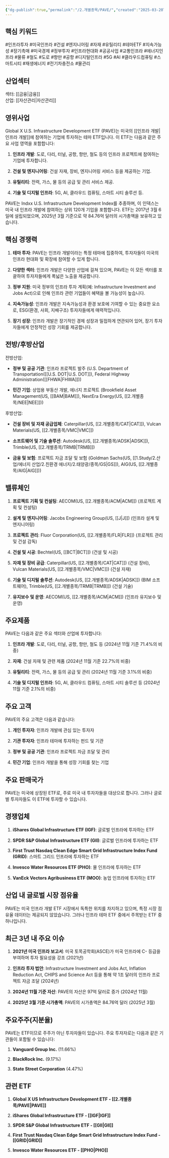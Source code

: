 ```yaml
---
{"dg-publish":true,"permalink":"/2.개별종목/PAVE/","created":"2025-03-20T21:54:44.388+09:00","updated":"2025-06-03T20:06:00.597+09:00"}
---
```


## 핵심 키워드

#인프라투자 #미국인프라 #건설 #엔지니어링 #자재 #유틸리티 #테마ETF #지속가능성 #장기촉매 #미국경제 #정부투자 #인프라현대화 #공공사업 #교통인프라 #에너지인프라 #물류 #철도 #도로 #항만 #공항 #디지털인프라 #5G #AI #클라우드컴퓨팅 #스마트시티 #재생에너지 #전기차충전소 #물관리 

## 산업섹터

섹터: [[금융\|금융]]  
산업: [[자산관리\|자산관리]]

## 영위사업

Global X U.S. Infrastructure Development ETF (PAVE)는 미국의 [[인프라 개발\|인프라 개발]]에 참여하는 기업에 투자하는 테마 ETF입니다. 이 ETF는 다음과 같은 주요 사업 영역을 포함합니다:

1. **인프라 개발**: 도로, 다리, 터널, 공항, 항만, 철도 등의 인프라 프로젝트에 참여하는 기업에 투자합니다.
    
2. **건설 및 엔지니어링**: 건설 자재, 장비, 엔지니어링 서비스 등을 제공하는 기업.
    
3. **유틸리티**: 전력, 가스, 물 등의 공급 및 관리 서비스 제공.
    
4. **기술 및 디지털 인프라**: 5G, AI, 클라우드 컴퓨팅, 스마트 시티 솔루션 등.
    

PAVE는 Indxx U.S. Infrastructure Development Index를 추종하며, 이 인덱스는 미국 내 인프라 개발에 참여하는 상위 120개 기업을 포함합니다. ETF는 2017년 3월 6일에 설립되었으며, 2025년 3월 기준으로 약 84.76억 달러의 시가총액을 보유하고 있습니다.

## 핵심 경쟁력

1. **테마 투자**: PAVE는 인프라 개발이라는 특정 테마에 집중하여, 투자자들이 미국의 인프라 현대화 및 확장에 참여할 수 있게 합니다.
    
2. **다양한 섹터**: 인프라 개발은 다양한 산업에 걸쳐 있으며, PAVE는 이 모든 섹터를 포괄하여 투자자들에게 폭넓은 노출을 제공합니다.
    
3. **정부 지원**: 미국 정부의 인프라 투자 계획(예: Infrastructure Investment and Jobs Act)으로 인해 인프라 관련 기업들이 혜택을 볼 가능성이 높습니다.
    
4. **지속가능성**: 인프라 개발은 지속가능성과 환경 보호에 기여할 수 있는 중요한 요소로, ESG(환경, 사회, 지배구조) 투자자들에게 매력적입니다.
    
5. **장기 성장**: 인프라 개발은 장기적인 경제 성장과 밀접하게 연관되어 있어, 장기 투자자들에게 안정적인 성장 기회를 제공합니다.
    

## 전방/후방산업

전방산업:

- **정부 및 공공 기관**: 인프라 프로젝트 발주 (U.S. Department of Transportation([[U.S. DOT\|U.S. DOT]]), Federal Highway Administration([[FHWA\|FHWA]]))
    
- **민간 기업**: 상업용 부동산 개발, 에너지 프로젝트 (Brookfield Asset Management(US, [[BAM\|BAM]]), NextEra Energy(US, [[2.개별종목/NEE\|NEE]]))
    

후방산업:

- **건설 장비 및 자재 공급업체**: Caterpillar(US, [[2.개별종목/CAT\|CAT]]), Vulcan Materials(US, [[2.개별종목/VMC\|VMC]])
    
- **소프트웨어 및 기술 솔루션**: Autodesk(US, [[2.개별종목/ADSK\|ADSK]]), Trimble(US, [[2.개별종목/TRMB\|TRMB]])
    
- **금융 및 보험**: 프로젝트 자금 조달 및 보험 (Goldman Sachs(US, [[1.Study/2.산업/에너지 산업/2.친환경 에너지/2.태양광/종목/GS\|GS]]), AIG(US, [[2.개별종목/AIG\|AIG]]))
    

## 밸류체인

1. **프로젝트 기획 및 컨설팅**: AECOM(US, [[2.개별종목/ACM\|ACM]]) (프로젝트 계획 및 컨설팅)
    
2. **설계 및 엔지니어링**: Jacobs Engineering Group(US, [[J\|J]]) (인프라 설계 및 엔지니어링)
    
3. **프로젝트 관리**: Fluor Corporation(US, [[2.개별종목/FLR\|FLR]]) (프로젝트 관리 및 건설 감독)
    
4. **건설 및 시공**: Bechtel(US, [[BCT\|BCT]]) (건설 및 시공)
    
5. **자재 및 장비 공급**: Caterpillar(US, [[2.개별종목/CAT\|CAT]]) (건설 장비), Vulcan Materials(US, [[2.개별종목/VMC\|VMC]]) (건설 자재)
    
6. **기술 및 디지털 솔루션**: Autodesk(US, [[2.개별종목/ADSK\|ADSK]]) (BIM 소프트웨어), Trimble(US, [[2.개별종목/TRMB\|TRMB]]) (건설 기술)
    
7. **유지보수 및 운영**: AECOM(US, [[2.개별종목/ACM\|ACM]]) (인프라 유지보수 및 운영)
    

## 주요제품

PAVE는 다음과 같은 주요 섹터와 산업에 투자합니다:

1. **인프라 개발**: 도로, 다리, 터널, 공항, 항만, 철도 등 (2024년 11월 기준 71.4%의 비중)
    
2. **자재**: 건설 자재 및 관련 제품 (2024년 11월 기준 22.7%의 비중)
    
3. **유틸리티**: 전력, 가스, 물 등의 공급 및 관리 (2024년 11월 기준 3.1%의 비중)
    
4. **기술 및 디지털 인프라**: 5G, AI, 클라우드 컴퓨팅, 스마트 시티 솔루션 등 (2024년 11월 기준 2.1%의 비중)
    

## 주요 고객

PAVE의 주요 고객은 다음과 같습니다:

1. **개인 투자자**: 인프라 개발에 관심 있는 투자자
    
2. **기관 투자자**: 인프라 테마에 투자하는 펀드 및 기관
    
3. **정부 및 공공 기관**: 인프라 프로젝트 자금 조달 및 관리
    
4. **민간 기업**: 인프라 개발을 통해 성장 기회를 찾는 기업
    

## 주요 판매국가

PAVE는 미국에 상장된 ETF로, 주로 미국 내 투자자들을 대상으로 합니다. 그러나 글로벌 투자자들도 이 ETF에 투자할 수 있습니다.

## 경쟁업체

1. **iShares Global Infrastructure ETF (IGF)**: 글로벌 인프라에 투자하는 ETF
    
2. **SPDR S&P Global Infrastructure ETF (GII)**: 글로벌 인프라에 투자하는 ETF
    
3. **First Trust Nasdaq Clean Edge Smart Grid Infrastructure Index Fund (GRID)**: 스마트 그리드 인프라에 투자하는 ETF
    
4. **Invesco Water Resources ETF (PHO)**: 물 인프라에 투자하는 ETF
    
5. **VanEck Vectors Agribusiness ETF (MOO)**: 농업 인프라에 투자하는 ETF
    

## 산업 내 글로벌 시장 점유율

PAVE는 미국 인프라 개발 ETF 시장에서 독특한 위치를 차지하고 있으며, 특정 시장 점유율 데이터는 제공되지 않았습니다. 그러나 인프라 테마 ETF 중에서 주목받는 ETF 중 하나입니다.

## 최근 3년 내 주요 이슈

1. **2021년 미국 인프라 보고서**: 미국 토목공학회(ASCE)가 미국 인프라에 C- 등급을 부여하며 투자 필요성을 강조 (2021년)
    
2. **인프라 투자 법안**: Infrastructure Investment and Jobs Act, Inflation Reduction Act, CHIPS and Science Act 등을 통해 약 1조 달러의 인프라 프로젝트 자금 조달 (2024년)
    
3. **2024년 11월 기준 자산**: PAVE의 자산은 97억 달러로 증가 (2024년 11월)
    
4. **2025년 3월 기준 시가총액**: PAVE의 시가총액은 84.76억 달러 (2025년 3월)
    

## 주요주주(지분율)

PAVE는 ETF이므로 주주가 아닌 투자자들이 있습니다. 주요 투자자로는 다음과 같은 기관들이 포함될 수 있습니다:

1. **Vanguard Group Inc.** (11.66%)
    
2. **BlackRock Inc.** (9.17%)
    
3. **State Street Corporation** (4.47%)
    

## 관련 ETF

1. **Global X US Infrastructure Development ETF - [[2.개별종목/PAVE\|PAVE]]**
    
2. **iShares Global Infrastructure ETF - [[IGF\|IGF]]**
    
3. **SPDR S&P Global Infrastructure ETF - [[GII\|GII]]**
    
4. **First Trust Nasdaq Clean Edge Smart Grid Infrastructure Index Fund - [[GRID\|GRID]]**
    
5. **Invesco Water Resources ETF - [[PHO\|PHO]]**